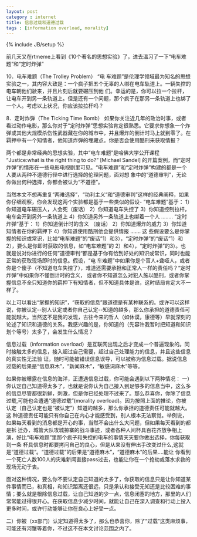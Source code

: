 ```yaml
---
layout: post
category : internet
title: 信息过载和道德过载
tags : [information overload, morality]
---
```

{% include JB/setup %}

前几天又在rtmeme上看到《10个著名的思想实验》了，进去温习了一下“电车难题”和“定时炸弹”

10．电车难题（The Trolley Problem）
“电 车难题”是伦理学领域最为知名的思想实验之一，其内容大致是：一个疯子把五个无辜的人绑在电车轨道上。一辆失控的电车朝他们驶来，并且片刻后就要碾压到他 们。幸运的是，你可以拉一个拉杆，让电车开到另一条轨道上。但是还有一个问题，那个疯子在那另一条轨道上也绑了一个人。考虑以上状况，你应该拉拉杆吗？


8．定时炸弹（The Ticking Time Bomb）
如果你关注近几年的政治时事，或者看过动作电影，那么你对于“定时炸弹”思想实验肯定很熟悉。它要求你想象一个炸弹或其他大规模杀伤性武器藏在你的城市中，并且爆炸的倒计时马上就到零了。在羁押中有一个知情者，他知道炸弹的埋藏点。你是否会使用酷刑来获取情报？

两个都是非常经典的思想实验，其中“电车难题”是哈佛大学公开课程 “Justice:what is the right thing to do?” [Michael Sandel] 的开篇案例，而“定时炸弹”的情形在一些电影电视剧里可见。“电车难题”和“定时炸弹”构建的都是一个人要从两种不道德行径中进行选择的伦理问题，面对想 象中的“道德审判”，无论你做出何种选择，你都会被认为“不道德”。

当然本文不想再重复“两难选择”，“功利主义“和“道德审判”这样的经典阐释，如果你仔细观察，你会发现这两个实验都是基于一些类似的假设-
“电车难题”基于：
1）你知道电车碾压人，人会死（废话）
2）你知道电车失控了
3）你知道控制拉杆，电车会开到另外一条轨道上
4）你知道另外一条轨道上也绑着一个人
........
“定时炸弹”基于：
1）你知道倒计时的含义 （废话）
2）你知道爆炸的威力
3）你知道知情者在你的羁押下
4）你知道使用酷刑他会提供情报
.......
这 些假设要么是你掌握的知识或常识，比如“电车难题”的“废话”1）和3），“定时炸弹”的“废话”1）和2），要么是你即时获取的信息，如“电车难题”的 2）和4），“定时炸弹”的3）。也就是说对你进行的任何”道德审判“都是基于你有恰到好处的知识或常识，同时也能正常的获取现场即时的信息。假设，“电 车难题”中如果你是个盲人+聋哑人，或者你是个傻子（不知道电车失控了），难道还需要承担和正常人一样的责任吗？“定时炸弹”中如果你不懂倒计时的含义， 或者你不知道怎么对犯人施以酷刑，或者你掌握信息不全只知道你的羁押下有知情者，但不知道具体是谁，这时结局肯定大不一样了。

以上可以看出“掌握的知识”，“获取的信息”跟道德是有某种联系的。或许可以这样说，你被认定--别人认定或者你自己认定--知道的越多，那么你承担的道德责任可能就越大。当然这不是我的发现，古往今来的哲人（如休谟，康德等）早就深刻的论述了知识和道德的关系。我感兴趣的是，你知道的（先容许我暂时把知道和知识划个等号）太多了，会发生什么情况？

信息过载（information overload）是互联网出现之后才变成一个普遍现象的。同时接触太多的信息，接入超过自己需要，超过自己处理能力的信息，并且这些信息的真实性无法验 证，随时可能被错误信息误导，可以被称为信息过载。据说信息过载的后果是“信息麻木”，“新闻麻木”，“敏感词麻木”等等。

如果你被曝露在信息的海洋，正遭遇信息过载，你可能会遇到以下两种情况：
一）你认定自己知道得太多了，也就是说你认为自己接入到足够多的信息当中，这么多的信息尽管都很新鲜，刺激，但是你已经处理不过来了。那么恭喜你，你除了信息过载,可能也会遭遇“道德过载”(morality overload)。因为按照上面的推论，你被认定（自己认定也是“被认定”）知道的越多，那么你承担的道德责任可能就越大。这 种道德责任可能只有你自己在内心才能感受到，别人根本无法察觉。举例说，如果每天看到的消息都是开心的事，当然不会出什么大问题，但如果每天看到的都是拆 迁办，城管大队攻城掠寨的战斗事迹，或者各种人间杯具百花齐放争相上演，好比“电车难题”里那个疯子和失控的电车的事情天天要你做出选择，你每获取到一条 杯具信息时都要拷问自己的良心，但是从来没有伸出手改变过什么,这就是“道德过载”。“道德过载”的后果是“道德麻木”，“道德麻木”的后果....能让 你看到一个死亡人数100人的灾难新闻直接pass过去，也能让你在一个抢劫或落水求救的现场无动于衷。

面对这种情况，要么你不要认定自己知道的太多了，你获取的信息只是让你知道某 件事情而已，和真相，和知识距离还很远，只是承认和接受无知还是比较困难的事情；要么就是根除信息过载，让自己知道的少一点，信息闭塞的地方，那里的人们 常常能过得很开心。在获取信息少减少时间，就能让自己在深入调查和行动上投入更多时间，或许行动能够让你在良心上好受一点。

二）你被（xx部门）认定知道得太多了，那么也恭喜你，除了“过载”这类麻烦事，可能还有河蟹等着你，不过这不在本文讨论范围之内了。

